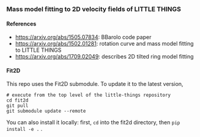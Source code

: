 ### Mass model fitting to 2D velocity fields of LITTLE THINGS

#### References
- https://arxiv.org/abs/1505.07834: BBarolo code paper
- https://arxiv.org/abs/1502.01281: rotation curve and mass model fitting to LITTLE THINGS
- https://arxiv.org/abs/1709.02049: describes 2D tilted ring model fitting 


#### Fit2D
This repo uses the Fit2D submodule.
To update it to the latest version, 
```
# execute from the top level of the little-things repository
cd fit2d
git pull
git submodule update --remote
```

You can also install it locally: first, `cd` into the fit2d directory, then `pip install -e .` .
